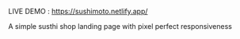 LIVE DEMO : https://sushimoto.netlify.app/


A simple susthi shop landing page with pixel perfect responsiveness
